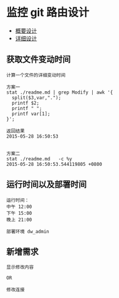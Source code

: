 # 监控 git 路由设计

- [概要设计](http://www.processon.com/view/link/5566d1d6e4b07104f5a07e77)
- [详细设计](http://www.processon.com/view/link/5566d1b7e4b07104f5a07c48)


## 获取文件变动时间

```
计算一个文件的详细变动时间

方案一
stat ./readme.md | grep Modify | awk '{
  split($3,var,".");
  printf $2;
  printf " ";
  printf var[1];
}';

返回结果
2015-05-28 16:50:53


方案二
stat ./readme.md   -c %y
2015-05-28 16:50:53.544119805 +0800

```


## 运行时间以及部署时间
```
运行时间：
中午 12:00
下午 15:00
晚上 21:00

部署环境 dw_admin

```

## 新增需求

```
显示修改内容

OR

修改连接
```

